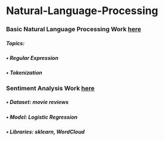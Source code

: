 # Natural-Language-Processing

### Basic Natural Language Processing Work [here](https://github.com/Muhammad-Usama-07/Natural-Language-Processing/tree/main/NLP_Basics)
##### Topics:
##### • Regular Expression
##### • Tokenization
### Sentiment Analysis Work [here](https://github.com/Muhammad-Usama-07/Natural-Language-Processing/tree/main/Sentiment_Analysis)
##### • **Dataset:** movie reviews
##### • **Model:** Logistic Regression
##### • **Libraries:** sklearn, WordCloud
